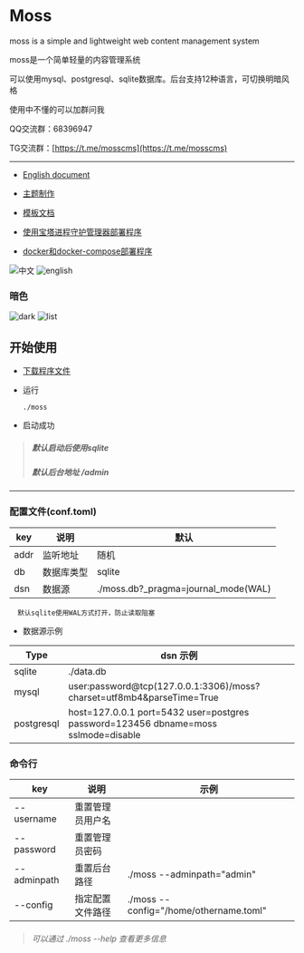 # Moss
moss is a simple and lightweight web content management system

moss是一个简单轻量的内容管理系统

可以使用mysql、postgresql、sqlite数据库。后台支持12种语言，可切换明暗风格

使用中不懂的可以加群问我

QQ交流群：68396947

TG交流群：[https://t.me/mosscms](https://t.me/mosscms)


------

+ [English document](https://github.com/deep-project/moss/blob/main/docs/README_EN.md)
+ [主题制作](https://github.com/deep-project/moss/blob/main/docs/theme/README.md)
+ [模板文档](https://github.com/deep-project/moss/blob/main/docs/template/README.md)

+ [使用宝塔进程守护管理器部署程序](https://github.com/deep-project/moss/blob/main/docs/other/宝塔进程守护管理器部署程序.md)
+ [docker和docker-compose部署程序](./docs/other/docker和docker-compose部署程序.md)

![中文](https://user-images.githubusercontent.com/24670171/218475482-75030079-c2e3-4eb9-9f17-1713b15ad360.jpg)
![english](https://user-images.githubusercontent.com/24670171/218475496-4b2523b2-6bb6-43ac-a620-24f5ea0a5e3e.jpg)
### 暗色
![dark](https://user-images.githubusercontent.com/24670171/218475501-45527af5-c163-4331-b084-0c3943d6ff9c.jpg)
![list](https://user-images.githubusercontent.com/24670171/218475504-1ea5eb45-90cf-4810-aaa0-ca910b0165d5.jpg)


## 开始使用
+ [下载程序文件](https://github.com/deep-project/moss/releases)
+ 运行

      ./moss

+ 启动成功
> ##### 默认启动后使用sqlite<br>
> ##### 默认后台地址 /admin

------

### 配置文件(conf.toml)

| key  | 说明       | 默认      |
| ---- | ---------- | --------- |
| addr | 监听地址   | 随机      |
| db   | 数据库类型 | sqlite    |
| dsn  | 数据源     | ./moss.db?_pragma=journal_mode(WAL) |
      默认sqlite使用WAL方式打开，防止读取阻塞
+ 数据源示例

| Type       | dsn 示例                                                                           |
| ---------- | ---------------------------------------------------------------------------------- |
| sqlite     | ./data.db                                                |
| mysql      | user:password@tcp(127.0.0.1:3306)/moss?charset=utf8mb4&parseTime=True              |
| postgresql | host=127.0.0.1 port=5432 user=postgres password=123456 dbname=moss sslmode=disable |



### 命令行
| key         | 说明             | 示例                                   |
| ----------- | ---------------- | -------------------------------------- |
| --username  | 重置管理员用户名 |                                        |
| --password  | 重置管理员密码   |                                        |
| --adminpath | 重置后台路径     | ./moss --adminpath="admin"             |
| --config    | 指定配置文件路径 | ./moss --config="/home/othername.toml" |

> ###### 可以通过 ./moss --help 查看更多信息
